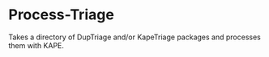 # Process-Triage
Takes a directory of DupTriage and/or KapeTriage packages and processes them with KAPE.
